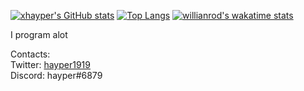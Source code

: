 [![xhayper's GitHub stats](https://github-readme-stats.vercel.app/api?username=xhayper&theme=dark&count_private=true&show_icons=true&include_all_commits=true)](https://github.com/anuraghazra/github-readme-stats)
[![Top Langs](https://github-readme-stats.vercel.app/api/top-langs/?username=xhayper&theme=dark&langs_count=10&layout=compact&exclude_repo=Rin%2Ctails-bot)](https://github.com/anuraghazra/github-readme-stats)
[![willianrod's wakatime stats](https://github-readme-stats.vercel.app/api/wakatime?username=xhayper&theme=dark&range=all_time)](https://github.com/anuraghazra/github-readme-stats)

I program alot<br>

Contacts:<br>
Twitter: [hayper1919](https://twitter.com/hayper1919)<br>
Discord: hayper#6879
